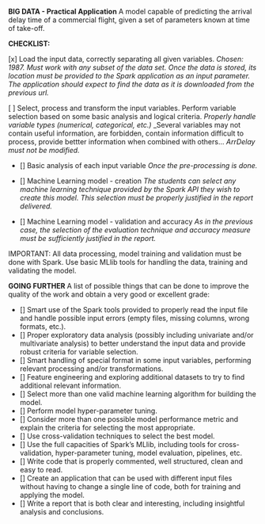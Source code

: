 **BIG DATA - Practical Application**
A model capable of predicting the arrival delay time of a commercial flight, given a set of parameters known at time of take-off.

**CHECKLIST:**

[x] Load the input data, correctly separating all given variables.
_Chosen: 1987. Must work with any subset of the data set._
_Once the data is stored, its location must be provided to the
Spark application as an input parameter. The application should expect to find the data as it is downloaded from the previous
url._

[ ] Select, process and transform the input variables. Perform variable selection based on some basic analysis and logical criteria.
_Properly handle variable types (numerical, categorical, etc.)_
_Several variables may not contain useful information, are forbidden, contain information difficult to process, provide bettter information when combined with others...
_ArrDelay must not be modified._

- [] Basic analysis of each input variable
_Once the pre-processing is done._

- [] Machine Learning model - creation
_The students can select any machine learning technique
provided by the Spark API they wish to create this model. This selection must be properly
justified in the report delivered._

- [] Machine Learning model - validation and accuracy 
_As in the previous case, the selection of the evaluation technique and accuracy measure must
be sufficiently justified in the report._

IMPORTANT: All data processing, model training and validation must be done with Spark. Use basic MLlib tools for handling the data, training and validating the model.


**GOING FURTHER**
A list of possible things that can be done to improve the quality of the
work and obtain a very good or excellent grade:
- [] Smart use of the Spark tools provided to properly read the input file and handle possible
input errors (empty files, missing columns, wrong formats, etc.).
- [] Proper exploratory data analysis (possibly including univariate and/or multivariate
analysis) to better understand the input data and provide robust criteria for variable
selection.
- [] Smart handling of special format in some input variables, performing relevant processing
and/or transformations.
- [] Feature engineering and exploring additional datasets to try to find additional relevant
information.
- [] Select more than one valid machine learning algorithm for building the model.
- [] Perform model hyper-parameter tuning.
- [] Consider more than one possible model performance metric and explain the criteria for
selecting the most appropriate.
- [] Use cross-validation techniques to select the best model.
- [] Use the full capacities of Spark’s MLlib, including tools for cross-validation,
hyper-parameter tuning, model evaluation, pipelines, etc.
- [] Write code that is properly commented, well structured, clean and easy to read.
- [] Create an application that can be used with different input files without having to change
a single line of code, both for training and applying the model.
- [] Write a report that is both clear and interesting, including insightful analysis and
conclusions.
